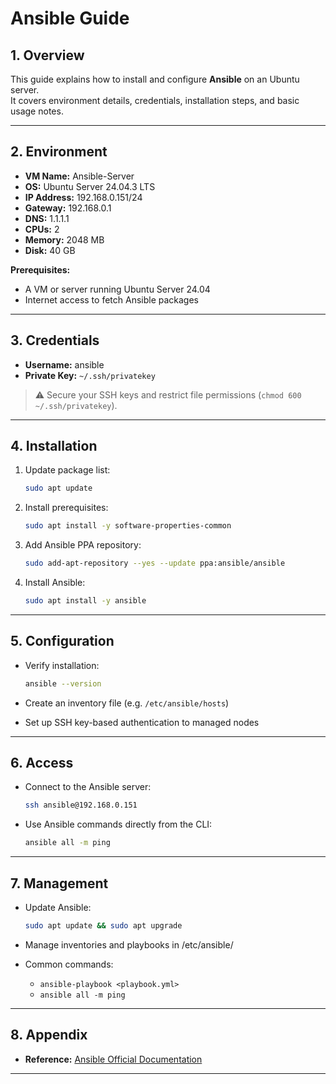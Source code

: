 # Ansible Guide

## 1. Overview

This guide explains how to install and configure **Ansible** on an Ubuntu server.  
It covers environment details, credentials, installation steps, and basic usage notes.  

---

## 2. Environment

- **VM Name:** Ansible-Server  
- **OS:** Ubuntu Server 24.04.3 LTS  
- **IP Address:** 192.168.0.151/24  
- **Gateway:** 192.168.0.1  
- **DNS:** 1.1.1.1  
- **CPUs:** 2  
- **Memory:** 2048 MB  
- **Disk:** 40 GB  

**Prerequisites:**  

- A VM or server running Ubuntu Server 24.04  
- Internet access to fetch Ansible packages  

---

## 3. Credentials

- **Username:** ansible  
- **Private Key:** `~/.ssh/privatekey`  

> ⚠️ Secure your SSH keys and restrict file permissions (`chmod 600 ~/.ssh/privatekey`).  

---

## 4. Installation

1. Update package list:  

   ```bash
   sudo apt update
   ```

2. Install prerequisites:

   ```bash
   sudo apt install -y software-properties-common
   ```
3. Add Ansible PPA repository:
   
   ```bash
   sudo add-apt-repository --yes --update ppa:ansible/ansible
   ```

4. Install Ansible:

   ```bash
   sudo apt install -y ansible
   ```

---

## 5. Configuration

- Verify installation:
  
  ```bash
  ansible --version
  ```

- Create an inventory file (e.g. `/etc/ansible/hosts`)
- Set up SSH key-based authentication to managed nodes

---

## 6. Access

- Connect to the Ansible server:
  
  ```bash
  ssh ansible@192.168.0.151
  ```

- Use Ansible commands directly from the CLI:

  ```bash
  ansible all -m ping
  ```

---

## 7. Management

- Update Ansible:

  ```bash
  sudo apt update && sudo apt upgrade
  ```

- Manage inventories and playbooks in /etc/ansible/
- Common commands:
  - `ansible-playbook <playbook.yml>`
  - `ansible all -m ping`

---

## 8. Appendix

- **Reference:** [Ansible Official Documentation](https://docs.ansible.com/)

---
